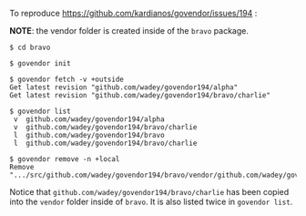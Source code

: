 To reproduce https://github.com/kardianos/govendor/issues/194 :

**NOTE**: the vendor folder is created inside of the `bravo` package.

    $ cd bravo

    $ govendor init

    $ govendor fetch -v +outside
    Get latest revision "github.com/wadey/govendor194/alpha"
    Get latest revision "github.com/wadey/govendor194/bravo/charlie"

    $ govendor list
     v  github.com/wadey/govendor194/alpha
     v  github.com/wadey/govendor194/bravo/charlie
     l  github.com/wadey/govendor194/bravo
     l  github.com/wadey/govendor194/bravo/charlie

    $ govendor remove -n +local
    Remove ".../src/github.com/wadey/govendor194/bravo/vendor/github.com/wadey/govendor194/bravo/charlie/"

Notice that `github.com/wadey/govendor194/bravo/charlie` has been copied into
the `vendor` folder inside of `bravo`. It is also listed twice in
`govendor list`.
